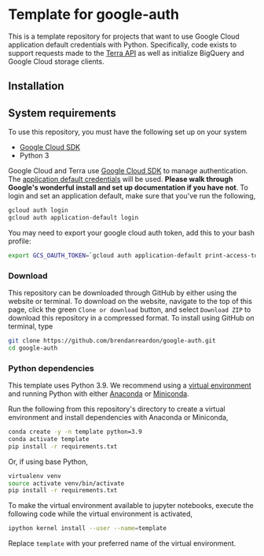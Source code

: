 # Template for google-auth
This is a template repository for projects that want to use Google Cloud application default credentials with Python. Specifically, code exists to support requests made to the [Terra API](https://api.firecloud.org/) as well as initialize BigQuery and Google Cloud storage clients.

## Installation
## System requirements
To use this repository, you must have the following set up on your system
- [Google Cloud SDK](https://cloud.google.com/sdk/)
- Python 3

Google Cloud and Terra use [Google Cloud SDK](https://cloud.google.com/sdk/) to manage authentication. The [application default credentials](https://cloud.google.com/sdk/gcloud/reference/auth/application-default/login) will be used. **Please walk through Google's wonderful install and set up documentation if you have not**. To login and set an application default, make sure that you've run the following,
```bash
gcloud auth login
gcloud auth application-default login
```

You may need to export your google cloud auth token, add this to your bash profile:
```bash
export GCS_OAUTH_TOKEN=`gcloud auth application-default print-access-token`
```

### Download
This repository can be downloaded through GitHub by either using the website or terminal. To download on the website, navigate to the top of this page, click the green `Clone or download` button, and select `Download ZIP` to download this repository in a compressed format. To install using GitHub on terminal, type 

```bash
git clone https://github.com/brendanreardon/google-auth.git
cd google-auth
```

### Python dependencies
This template uses Python 3.9. We recommend using a [virtual environment](https://docs.python.org/3/tutorial/venv.html) and running Python with either [Anaconda](https://www.anaconda.com/download/) or  [Miniconda](https://conda.io/miniconda.html). 

Run the following from this repository's directory to create a virtual environment and install dependencies with Anaconda or Miniconda,
```bash
conda create -y -n template python=3.9
conda activate template
pip install -r requirements.txt
```

Or, if using base Python, 
```bash
virtualenv venv
source activate venv/bin/activate
pip install -r requirements.txt
```

To make the virtual environment available to jupyter notebooks, execute the following code while the virtual environment is activated,
```bash
ipython kernel install --user --name=template
```
Replace `template` with your preferred name of the virtual environment.
